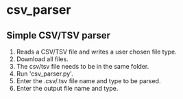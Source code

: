 # csv_parser
Simple CSV/TSV parser
----------------------
1) Reads a CSV/TSV file and writes a user chosen file type.
2) Download all files.
3) The csv/tsv file needs to be in the same folder.
4) Run 'csv_parser.py'.
5) Enter the .csv/.tsv file name and type to be parsed.
6) Enter the output file name and type.
